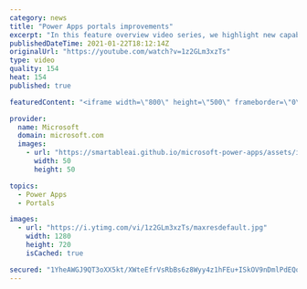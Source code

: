 ```yaml
---
category: news
title: "Power Apps portals improvements"
excerpt: "In this feature overview video series, we highlight new capabilities included in the latest update to Microsoft Power Apps.  Power Apps portals improvements bring new capabilities for makers and developers by providing a new identity management configuration experience with enhanced functionality to"
publishedDateTime: 2021-01-22T18:12:14Z
originalUrl: "https://youtube.com/watch?v=1z2GLm3xzTs"
type: video
quality: 154
heat: 154
published: true

featuredContent: "<iframe width=\"800\" height=\"500\" frameborder=\"0\" src=\"https://www.youtube.com/embed/1z2GLm3xzTs\" allow=\"accelerometer; autoplay; encrypted-media; gyroscope; picture-in-picture\" allowfullscreen></iframe>"

provider:
  name: Microsoft
  domain: microsoft.com
  images:
    - url: "https://smartableai.github.io/microsoft-power-apps/assets/images/organizations/microsoft.com-50x50.jpg"
      width: 50
      height: 50

topics:
  - Power Apps
  - Portals

images:
  - url: "https://i.ytimg.com/vi/1z2GLm3xzTs/maxresdefault.jpg"
    width: 1280
    height: 720
    isCached: true

secured: "1YheAWGJ9QT3oXX5kt/XWteEfrVsRbBs6z8Wyy4z1hFEu+ISkOV9nDmlPdEQqr5gHu2F9TIxm2qHIdM0tWVdyuP8S6H6TdweMaSbevUjvhfjS/xZy5AarGT+MYqIwI6fHpppeVpsd+ulHoPWvISiMKLlVmDBaVjXaHvWOIZsoxIsBXUESCvZLBb52WBfTJA1qxQ7iHHQSc8H6wKmManeth5zmuGLRr9NSTVaa/9QXCMAucTAZog6k0ppzwmiXltppZA3h2GbDYSNlKx5R5a8bMDDhJNB4zaTnIxFpfAZTKsgVWM11B/lNKj7rpNWgMHPap7pRDqijj2LIA7/JSSoTkU7UEn/tPqXx0iGdSX7u/G+boTjMGZWQYmsXudBZT0wN2b2upeEf6ZGMF5WYodKpuqlUVKZuLR1wwSFwH+6gqq+lzUu+zOgznY0X5isTYrJ;amAivhJsARMesXdmtfaFHQ=="
---
```


